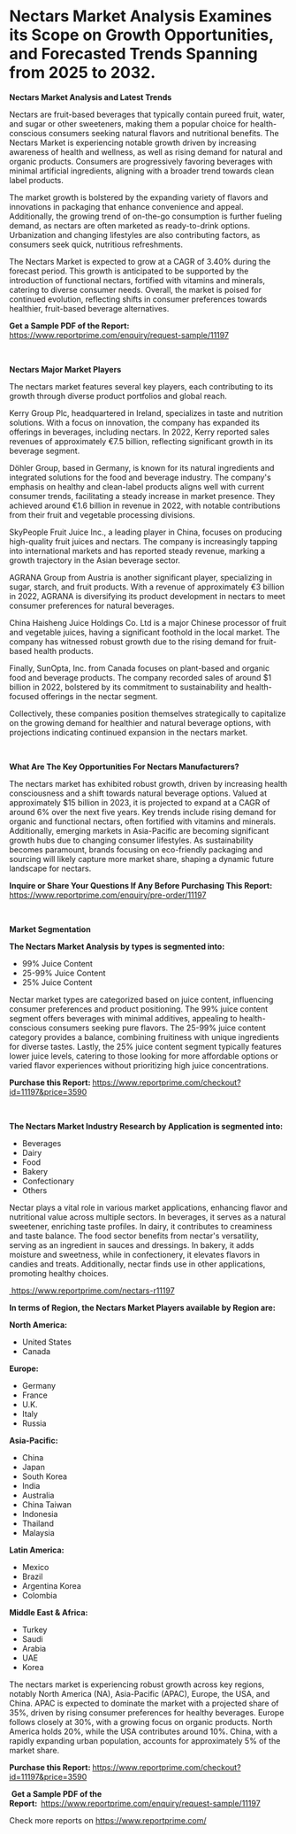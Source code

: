 <p><h1>Nectars Market Analysis Examines its Scope on Growth Opportunities, and Forecasted Trends Spanning from 2025 to 2032.</h1></p><p><strong>Nectars Market Analysis and Latest Trends</strong></p>
<p><p>Nectars are fruit-based beverages that typically contain pureed fruit, water, and sugar or other sweeteners, making them a popular choice for health-conscious consumers seeking natural flavors and nutritional benefits. The Nectars Market is experiencing notable growth driven by increasing awareness of health and wellness, as well as rising demand for natural and organic products. Consumers are progressively favoring beverages with minimal artificial ingredients, aligning with a broader trend towards clean label products.</p><p>The market growth is bolstered by the expanding variety of flavors and innovations in packaging that enhance convenience and appeal. Additionally, the growing trend of on-the-go consumption is further fueling demand, as nectars are often marketed as ready-to-drink options. Urbanization and changing lifestyles are also contributing factors, as consumers seek quick, nutritious refreshments.</p><p>The Nectars Market is expected to grow at a CAGR of 3.40% during the forecast period. This growth is anticipated to be supported by the introduction of functional nectars, fortified with vitamins and minerals, catering to diverse consumer needs. Overall, the market is poised for continued evolution, reflecting shifts in consumer preferences towards healthier, fruit-based beverage alternatives.</p></p>
<p><strong>Get a Sample PDF of the Report:&nbsp;</strong> <a href="https://www.reportprime.com/enquiry/request-sample/11197?utm_campaign=3194&utm_medium=2&utm_source=Github&utm_content=ia&utm_term=20032025&utm_id=nectars">https://www.reportprime.com/enquiry/request-sample/11197</a></p>
<p>&nbsp;</p>
<p><strong>Nectars Major Market Players</strong></p>
<p><p>The nectars market features several key players, each contributing to its growth through diverse product portfolios and global reach. </p><p>Kerry Group Plc, headquartered in Ireland, specializes in taste and nutrition solutions. With a focus on innovation, the company has expanded its offerings in beverages, including nectars. In 2022, Kerry reported sales revenues of approximately €7.5 billion, reflecting significant growth in its beverage segment.</p><p>Döhler Group, based in Germany, is known for its natural ingredients and integrated solutions for the food and beverage industry. The company's emphasis on healthy and clean-label products aligns well with current consumer trends, facilitating a steady increase in market presence. They achieved around €1.6 billion in revenue in 2022, with notable contributions from their fruit and vegetable processing divisions.</p><p>SkyPeople Fruit Juice Inc., a leading player in China, focuses on producing high-quality fruit juices and nectars. The company is increasingly tapping into international markets and has reported steady revenue, marking a growth trajectory in the Asian beverage sector.</p><p>AGRANA Group from Austria is another significant player, specializing in sugar, starch, and fruit products. With a revenue of approximately €3 billion in 2022, AGRANA is diversifying its product development in nectars to meet consumer preferences for natural beverages.</p><p>China Haisheng Juice Holdings Co. Ltd is a major Chinese processor of fruit and vegetable juices, having a significant foothold in the local market. The company has witnessed robust growth due to the rising demand for fruit-based health products.</p><p>Finally, SunOpta, Inc. from Canada focuses on plant-based and organic food and beverage products. The company recorded sales of around $1 billion in 2022, bolstered by its commitment to sustainability and health-focused offerings in the nectar segment.</p><p>Collectively, these companies position themselves strategically to capitalize on the growing demand for healthier and natural beverage options, with projections indicating continued expansion in the nectars market.</p></p>
<p>&nbsp;</p>
<p><strong>What Are The Key Opportunities For Nectars Manufacturers?</strong></p>
<p><p>The nectars market has exhibited robust growth, driven by increasing health consciousness and a shift towards natural beverage options. Valued at approximately $15 billion in 2023, it is projected to expand at a CAGR of around 6% over the next five years. Key trends include rising demand for organic and functional nectars, often fortified with vitamins and minerals. Additionally, emerging markets in Asia-Pacific are becoming significant growth hubs due to changing consumer lifestyles. As sustainability becomes paramount, brands focusing on eco-friendly packaging and sourcing will likely capture more market share, shaping a dynamic future landscape for nectars.</p></p>
<p><strong>Inquire or Share Your Questions If Any Before Purchasing This Report:</strong> <a href="https://www.reportprime.com/enquiry/pre-order/11197?utm_campaign=3194&utm_medium=2&utm_source=Github&utm_content=ia&utm_term=20032025&utm_id=nectars">https://www.reportprime.com/enquiry/pre-order/11197</a></p>
<p>&nbsp;</p>
<p><strong>Market Segmentation</strong></p>
<p><strong>The Nectars Market Analysis by types is segmented into:</strong></p>
<p><ul><li>99% Juice Content</li><li>25-99% Juice Content</li><li>25% Juice Content</li></ul></p>
<p><p>Nectar market types are categorized based on juice content, influencing consumer preferences and product positioning. The 99% juice content segment offers beverages with minimal additives, appealing to health-conscious consumers seeking pure flavors. The 25-99% juice content category provides a balance, combining fruitiness with unique ingredients for diverse tastes. Lastly, the 25% juice content segment typically features lower juice levels, catering to those looking for more affordable options or varied flavor experiences without prioritizing high juice concentrations.</p></p>
<p><strong>Purchase this Report:&nbsp;</strong><a href="https://www.reportprime.com/checkout?id=11197&price=3590&utm_campaign=3194&utm_medium=2&utm_source=Github&utm_content=ia&utm_term=20032025&utm_id=nectars">https://www.reportprime.com/checkout?id=11197&price=3590</a></p>
<p>&nbsp;</p>
<p><strong>The Nectars Market Industry Research by Application is segmented into:</strong></p>
<p><ul><li>Beverages</li><li>Dairy</li><li>Food</li><li>Bakery</li><li>Confectionary</li><li>Others</li></ul></p>
<p><p>Nectar plays a vital role in various market applications, enhancing flavor and nutritional value across multiple sectors. In beverages, it serves as a natural sweetener, enriching taste profiles. In dairy, it contributes to creaminess and taste balance. The food sector benefits from nectar's versatility, serving as an ingredient in sauces and dressings. In bakery, it adds moisture and sweetness, while in confectionery, it elevates flavors in candies and treats. Additionally, nectar finds use in other applications, promoting healthy choices.</p></p>
<p><a href="https://www.reportprime.com/nectars-r11197?utm_campaign=3194&utm_medium=2&utm_source=Github&utm_content=ia&utm_term=20032025&utm_id=nectars">&nbsp;https://www.reportprime.com/nectars-r11197</a></p>
<p><strong>In terms of Region, the Nectars Market Players available by Region are:</strong></p>
<p>
    <p> <strong> North America: </strong>
        <ul>
            <li>United States</li>
            <li>Canada</li>
        </ul>
        </p> 
    <p> <strong> Europe: </strong>
        <ul>
            <li>Germany</li>
            <li>France</li>
            <li>U.K.</li>
            <li>Italy</li>
            <li>Russia</li>
        </ul>
        </p> 
    <p> <strong> Asia-Pacific: </strong>
        <ul>
            <li>China</li>
            <li>Japan</li>
            <li>South Korea</li>
            <li>India</li>
            <li>Australia</li>
            <li>China Taiwan</li>
            <li>Indonesia</li>
            <li>Thailand</li>
            <li>Malaysia</li>
        </ul>
        </p> 
    <p> <strong> Latin America: </strong>
        <ul>
            <li>Mexico</li>
            <li>Brazil</li>
            <li>Argentina Korea</li>
            <li>Colombia</li>
        </ul>
        </p> 
    <p> <strong> Middle East & Africa: </strong>
        <ul>
            <li>Turkey</li>
            <li>Saudi</li>
            <li>Arabia</li>
            <li>UAE</li>
            <li>Korea</li>
        </ul>
    </p>
    </p>
<p><p>The nectars market is experiencing robust growth across key regions, notably North America (NA), Asia-Pacific (APAC), Europe, the USA, and China. APAC is expected to dominate the market with a projected share of 35%, driven by rising consumer preferences for healthy beverages. Europe follows closely at 30%, with a growing focus on organic products. North America holds 20%, while the USA contributes around 10%. China, with a rapidly expanding urban population, accounts for approximately 5% of the market share.</p></p>
<p><strong>Purchase this Report: </strong><a href="https://www.reportprime.com/checkout?id=11197&price=3590&utm_campaign=3194&utm_medium=2&utm_source=Github&utm_content=ia&utm_term=20032025&utm_id=nectars">https://www.reportprime.com/checkout?id=11197&price=3590</a></p>
<p>&nbsp;<strong>Get a Sample PDF of the Report:&nbsp;&nbsp;</strong><a href="https://www.reportprime.com/enquiry/request-sample/11197?utm_campaign=3194&utm_medium=2&utm_source=Github&utm_content=ia&utm_term=20032025&utm_id=nectars">https://www.reportprime.com/enquiry/request-sample/11197</a></p>
<p><strong></strong></p>
<p>Check more reports on <a href="https://www.reportprime.com/?utm_campaign=3194&utm_medium=2&utm_source=Github&utm_content=ia&utm_term=20032025&utm_id=nectars">https://www.reportprime.com/</a></p>